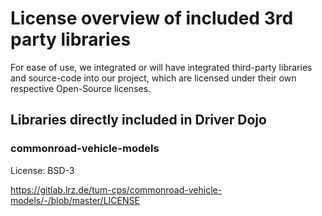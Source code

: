 # License overview of included 3rd party libraries

For ease of use, we integrated or will have integrated third-party libraries and source-code into our project, which are licensed under their own respective Open-Source licenses.

## Libraries directly included in Driver Dojo

### commonroad-vehicle-models
License: BSD-3

https://gitlab.lrz.de/tum-cps/commonroad-vehicle-models/-/blob/master/LICENSE
